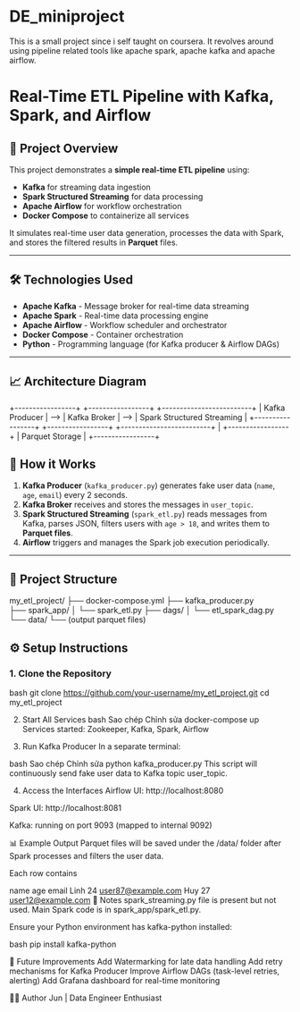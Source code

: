 # DE_miniproject
This is a small project since i self taught on coursera. It revolves around using pipeline related tools like apache spark, apache kafka and apache airflow.
# Real-Time ETL Pipeline with Kafka, Spark, and Airflow

## 📌 Project Overview
This project demonstrates a **simple real-time ETL pipeline** using:
- **Kafka** for streaming data ingestion
- **Spark Structured Streaming** for data processing
- **Apache Airflow** for workflow orchestration
- **Docker Compose** to containerize all services

It simulates real-time user data generation, processes the data with Spark, and stores the filtered results in **Parquet** files.

---

## 🛠️ Technologies Used
- **Apache Kafka** - Message broker for real-time data streaming
- **Apache Spark** - Real-time data processing engine
- **Apache Airflow** - Workflow scheduler and orchestrator
- **Docker Compose** - Container orchestration
- **Python** - Programming language (for Kafka producer & Airflow DAGs)

---

## 📈 Architecture Diagram
+-----------------+ +-----------------+ +-------------------------+ | Kafka Producer | --> | Kafka Broker | --> | Spark Structured Streaming | +-----------------+ +-----------------+ +-------------------------+ | +-----------------+ | Parquet Storage | +-----------------+

## 🚀 How it Works
1. **Kafka Producer** (`kafka_producer.py`) generates fake user data (`name`, `age`, `email`) every 2 seconds.
2. **Kafka Broker** receives and stores the messages in `user_topic`.
3. **Spark Structured Streaming** (`spark_etl.py`) reads messages from Kafka, parses JSON, filters users with `age > 18`, and writes them to **Parquet files**.
4. **Airflow** triggers and manages the Spark job execution periodically.

---

## 📂 Project Structure
my_etl_project/ 
├── docker-compose.yml 
├── kafka_producer.py  
├── spark_app/ │ 
  └── spark_etl.py 
├── dags/ │ 
  └── etl_spark_dag.py └── data/ └── (output parquet files)

## ⚙️ Setup Instructions

### 1. Clone the Repository
bash
git clone https://github.com/your-username/my_etl_project.git
cd my_etl_project

2. Start All Services
bash
Sao chép
Chỉnh sửa
docker-compose up
Services started: Zookeeper, Kafka, Spark, Airflow

3. Run Kafka Producer
In a separate terminal:

bash
Sao chép
Chỉnh sửa
python kafka_producer.py
This script will continuously send fake user data to Kafka topic user_topic.

4. Access the Interfaces
Airflow UI: http://localhost:8080

Spark UI: http://localhost:8081

Kafka: running on port 9093 (mapped to internal 9092)

📊 Example Output
Parquet files will be saved under the /data/ folder after Spark processes and filters the user data.

Each row contains

name	age	email
Linh	24	user87@example.com
Huy	27	user12@example.com
📝 Notes
spark_streaming.py file is present but not used. Main Spark code is in spark_app/spark_etl.py.

Ensure your Python environment has kafka-python installed:

bash
pip install kafka-python

📢 Future Improvements
Add Watermarking for late data handling
Add retry mechanisms for Kafka Producer
Improve Airflow DAGs (task-level retries, alerting)
Add Grafana dashboard for real-time monitoring

👨‍💻 Author
Jun | Data Engineer Enthusiast


